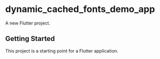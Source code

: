 # dynamic_cached_fonts_demo_app

A new Flutter project.

## Getting Started

This project is a starting point for a Flutter application.

